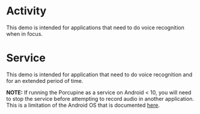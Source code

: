 # Activity

This demo is intended for applications that need to do voice recognition when in focus.

# Service

This demo is intended for application that need to do voice recognition and for an extended period of time.

**NOTE:** If running the Porcupine as a service on Android < 10, you will need to stop the service before attempting to record audio in another application. This is a limitation of the Android OS that is documented [here](https://developer.android.com/guide/topics/media/sharing-audio-input).
